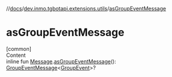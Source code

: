 //[docs](../../index.md)/[dev.inmo.tgbotapi.extensions.utils](index.md)/[asGroupEventMessage](as-group-event-message.md)



# asGroupEventMessage  
[common]  
Content  
inline fun [Message](../dev.inmo.tgbotapi.types.message.abstracts/-message/index.md).[asGroupEventMessage](as-group-event-message.md)(): [GroupEventMessage](../dev.inmo.tgbotapi.types.message.abstracts/-group-event-message/index.md)<[GroupEvent](../dev.inmo.tgbotapi.types.message.ChatEvents.abstracts/-group-event/index.md)>?  



